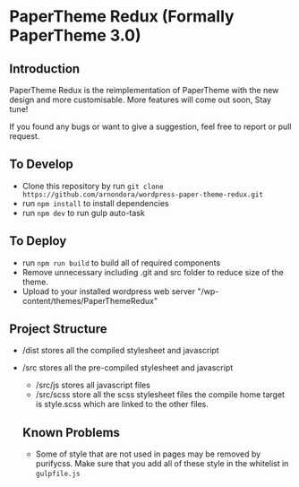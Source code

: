 # PaperTheme Redux (Formally PaperTheme 3.0)

## Introduction
PaperTheme Redux is the reimplementation of PaperTheme with the new design and more customisable. More features will come out soon, Stay tune!

If you found any bugs or want to give a suggestion, feel free to report or pull request.

## To Develop
- Clone this repository by run `git clone https://github.com/arnondora/wordpress-paper-theme-redux.git`
- run `npm install` to install dependencies
- run `npm dev` to run gulp auto-task

## To Deploy
- run `npm run build` to build all of required components
- Remove unnecessary including .git and src folder to reduce size of the theme.
- Upload to your installed wordpress web server "/wp-content/themes/PaperThemeRedux"

## Project Structure
- /dist stores all the compiled stylesheet and javascript
- /src stores all the pre-compiled stylesheet and javascript
  - /src/js stores all javascript files
  - /src/scss store all the scss stylesheet files the compile home target is style.scss which are linked to the other files.

  ## Known Problems
  - Some of style that are not used in pages may be removed by purifycss. Make sure that you add all of these style in the whitelist in `gulpfile.js`
